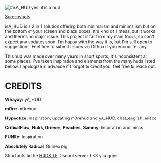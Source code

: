 ![#isA_HUD](../screenshots/0-header.png)
yes, it is a hud

[Screenshots](https://github.com/tacogamma/isA_HUD/blob/screenshots/showcase.md)

isA_HUD is a 2 in 1 solution offering both minimalism and minimalism but on the bottom of your screen and black boxes.
It's kind of a mess, but it works and there's no major issue. This project is far from my main focus, so don't expect any updates soon. I'm happy with the way it is, but I'm still open to suggestions. Feel free to submit Issues via Github if you encounter any.

This hud was made over many years in short spurts, it's inconsistent at some places. I've taken inspiration and elements from the many huds listed bellow. I apologize in advance if I forgot to credit you, feel free to reach out.

<a>CREDITS</a>
====

**Whayay:** yA_HUD

**m0re:** m0rehud

**Hypnotize:** Inspiration, updating m0rehud and yA_HUD, chat_english, miscs

**CriticalFlaw**, **Nukk**, **Griever**, **Peaches**, **Sammy**: Inspiration and miscs

**FUNKe**: Inspiration

**Absolutely Radical**: Guinea pig

Shoutouts to the [HUDS.TF](https://huds.tf) Discord server, I <3 you guys
